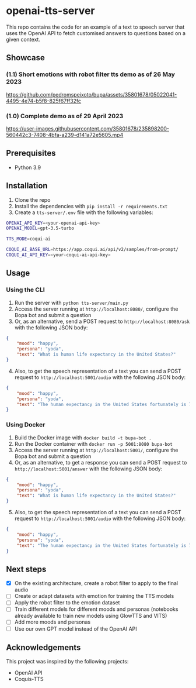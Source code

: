 # openai-tts-server

This repo contains the code for an example of a text to speech server that uses the OpenAI API to fetch
customised answers to questions based on a given context.

## Showcase

### (1.1) Short emotions with robot filter tts demo as of 26 May 2023

https://github.com/pedromspeixoto/bupa/assets/35801678/05022041-4495-4e74-b5f8-825f67ff32fc

### (1.0) Complete demo as of 29 April 2023

https://user-images.githubusercontent.com/35801678/235898200-560442c3-7408-4bfa-a239-d141a72e5605.mp4


## Prerequisites

- Python 3.9

## Installation

1. Clone the repo
2. Install the dependencies with `pip install -r requirements.txt`
3. Create a `tts-server/.env` file with the following variables:

```bash
OPENAI_API_KEY=<your-openai-api-key>
OPENAI_MODEL=gpt-3.5-turbo

TTS_MODE=coqui-ai

COQUI_AI_BASE_URL=https://app.coqui.ai/api/v2/samples/from-prompt/
COQUI_AI_API_KEY=<your-coqui-ai-api-key>
```

## Usage

### Using the CLI

1. Run the server with `python tts-server/main.py`
2. Access the server running at `http://localhost:8080/`, configure the Bopa bot and submit a question 
3. Or, as an alternative, send a POST request to `http://localhost:8080/ask` with the following JSON body:

```json
{
    "mood": "happy",
    "persona": "yoda",
    "text": "What is human life expectancy in the United States?"
}
```

4. Also, to get the speech representation of a text you can send a POST request to `http://localhost:5001/audio` with the following JSON body:

```json
{
    "mood": "happy",
    "persona": "yoda",
    "text": "The human expectancy in the United States fortunately is 78 years old."
}
```

### Using Docker

1. Build the Docker image with `docker build -t bupa-bot .`
2. Run the Docker container with `docker run -p 5001:8080 bupa-bot`
3. Access the server running at `http://localhost:5001/`, configure the Bopa bot and submit a question
4. Or, as an alternative, to get a response you can send a POST request to `http://localhost:5001/answer` with the following JSON body:

```json
{
    "mood": "happy",
    "persona": "yoda",
    "text": "What is human life expectancy in the United States?"
}
```

5. Also, to get the speech representation of a text you can send a POST request to `http://localhost:5001/audio` with the following JSON body:

```json
{
    "mood": "happy",
    "persona": "yoda",
    "text": "The human expectancy in the United States fortunately is 78 years old."
}
```

## Next steps

- [x] On the existing architecture, create a robot filter to apply to the final audio
- [ ] Create or adapt datasets with emotion for training the TTS models
- [ ] Apply the robot filter to the emotion dataset
- [ ] Train different models for different moods and personas (notebooks already available to train new models using GlowTTS and VITS)
- [ ] Add more moods and personas
- [ ] Use our own GPT model instead of the OpenAI API

## Acknowledgements

This project was inspired by the following projects:

- OpenAI API
- Coquis-TTS
